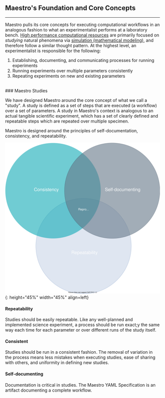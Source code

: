 ## Maestro's Foundation and Core Concepts
----

Maestro pulls its core concepts for executing computational workflows in an analogous fashion to what an experimentalist performs at a laboratory bench. [High performance computational resources](https://en.wikipedia.org/wiki/Supercomputer) are primarily focused on *studying* natural phenomena via [simulation (mathematical modeling)](https://en.wikipedia.org/wiki/Computer_simulation), and therefore follow a similar thought pattern. At the highest level, an experimentalist is responsible for the following:

1. Establishing, documenting, and communicating processes for running experiments
2. Running experiments over multiple parameters consistently
3. Repeating experiments on new and existing parameters

<br/>
### Maestro Studies

We have designed Maestro around the core concept of what we call a "study". A study is defined as a set of steps that are executed (a workflow) over a set of parameters. A study in Maestro's context is analogous to an actual tangible scientific experiment, which has a set of clearly defined and repeatable steps which are repeated over multiple specimen.

Maestro is designed around the principles of self-documentation, consistency, and repeatability.

![Reproducibility, the intersections of documentation, consistency, & repeatability](../assets/images/reproducibility_venn.svg){: height="45%" width="45%" align=left}
#### Repeatability

Studies should be easily repeatable. Like any well-planned and implemented science experiment, a process should be run exact;y the same way each time for each parameter or over different runs of the study itself.

#### Consistent

Studies should be run in a consistent fashion. The removal of variation in the process means less mistakes when executing studies, ease of sharing with others, and uniformity in defining new studies.

#### Self-documenting

Documentation is critical in studies. The Maestro YAML Specification is an artifact documenting a complete workflow.
